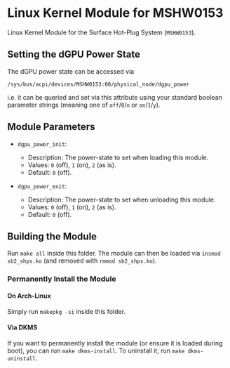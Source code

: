 # Linux Kernel Module for MSHW0153

Linux Kernel Module for the Surface Hot-Plug System (`MSHW0153`).

## Setting the dGPU Power State

The dGPU power state can be accessed via
```
/sys/bus/acpi/devices/MSHW0153:00/physical_node/dgpu_power
```
i.e. it can be queried and set via this attribute using your standard boolean parameter strings (meaning one of `off`/`0`/`n` or `on`/`1`/`y`).

## Module Parameters

- `dgpu_power_init`:
  - Description: The power-state to set when loading this module.
  - Values: `0` (off), `1` (on), `2` (as is).
  - Default: `0` (off).

- `dgpu_power_exit`:
  - Description: The power-state to set when unloading this module.
  - Values: `0` (off), `1` (on), `2` (as is).
  - Default: `0` (off).

## Building the Module

Run `make all` inside this folder.
The module can then be loaded via `insmod sb2_shps.ko` (and removed with `rmmod sb2_shps.ko`).

### Permanently Install the Module

#### On Arch-Linux

Simply run `makepkg -si` inside this folder.

#### Via DKMS

If you want to permanently install the module (or ensure it is loaded during boot), you can run `make dkms-install`.
To uninstall it, run `make dkms-uninstall`.
